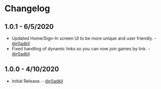# Changelog

## 1.0.1 - 6/5/2020

* Updated Home/Sign-In screen UI to be more unique and user friendly. - [@r0adkll](https://github.com/R0ADKLL)
* Fixed handling of dynamic links so you can now join games by link. - [@r0adkll](https://github.com/R0ADKLL)

## 1.0.0 - 4/10/2020

* Initial Release. - [@r0adkll](https://github.com/R0ADKLL)
